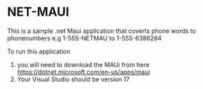 # NET-MAUI

This is a sample .net Maui application that coverts phone words to phonenumbers e.g 1-555-NETMAU to 1-555-6386284

To run this application
1. you will need to download the MAUi from here https://dotnet.microsoft.com/en-us/apps/maui
2. Your Visual Studio should be version 17


